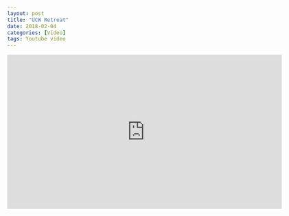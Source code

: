 ```yaml
---
layout: post
title: "UCW Retreat"
date: 2018-02-04
categories: [Video]
tags: Youtube video
---
```

<div class="video-responsive">
<iframe width="640" height="360" src="https://www.youtube.com/embed/MNWd_ZnG1tI?ecver=1" frameborder="0" allow="autoplay; encrypted-media" allowfullscreen></iframe>
 </div>
